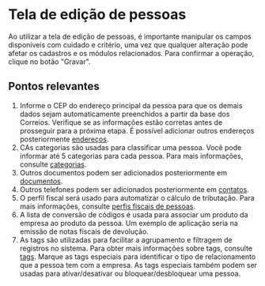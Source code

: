 # Tela de edição de pessoas

Ao utilizar a tela de edição de pessoas, é importante manipular os campos disponíveis com cuidado e critério, uma vez que qualquer alteração pode afetar os cadastros e os módulos relacionados. 
Para confirmar a operação, clique no botão "Gravar".

## Pontos relevantes

1. Informe o CEP do endereço principal da pessoa para que os demais dados sejam automaticamente preenchidos a partir da base dos Correios. Verifique se as informações estão corretas antes de prosseguir para a próxima etapa.
É possível adicionar outros endereços posteriormente [endereços](personAddress).
1. CAs categorias são usadas para classificar uma pessoa. Você pode informar até 5 categorias para cada pessoa. Para mais informações, consulte [categorias](../../catalog/category).
1. Outros documentos podem ser adicionados posteriormente em [documentos](personDocument).
1. Outros telefones podem ser adicionados posteriormente em [contatos](personContact).
1. O perfil fiscal será usado para automatizar o cálculo de tributação. Para mais informações, consulte [perfis fiscais de pessoas](../../fiscal/fiscalProfilePerson).
1. A lista de conversão de códigos é usada para associar um produto da empresa ao produto da pessoa. Um exemplo de aplicação seria na emissão de notas fiscais de devolução.
1. As tags são utilizadas para facilitar a agrupamento e filtragem de registros no sistema. Para obter mais informações sobre tags, consulte [tags](../../interface/tags.md).
Marque as tags especiais para identificar o tipo de relacionamento que a pessoa tem com a empresa. As tags especiais também podem ser usadas para ativar/desativar ou bloquear/desbloquear uma pessoa.